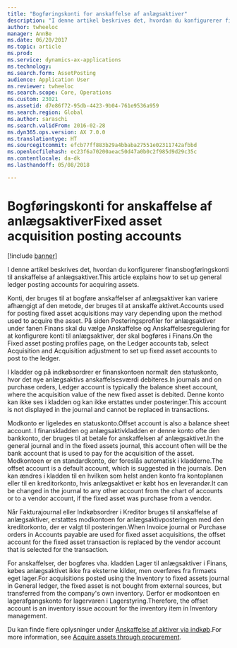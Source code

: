 ```yaml
---
title: "Bogføringskonti for anskaffelse af anlægsaktiver"
description: "I denne artikel beskrives det, hvordan du konfigurerer finansbogføringskonti til anskaffelse af anlægsaktiver."
author: twheeloc
manager: AnnBe
ms.date: 06/20/2017
ms.topic: article
ms.prod: 
ms.service: dynamics-ax-applications
ms.technology: 
ms.search.form: AssetPosting
audience: Application User
ms.reviewer: twheeloc
ms.search.scope: Core, Operations
ms.custom: 23021
ms.assetid: d7e86f72-95db-4423-9b04-761e9536a959
ms.search.region: Global
ms.author: saraschi
ms.search.validFrom: 2016-02-28
ms.dyn365.ops.version: AX 7.0.0
ms.translationtype: HT
ms.sourcegitcommit: efcb77ff883b29a4bbaba27551e02311742afbbd
ms.openlocfilehash: ec23f6a70200aeac50d47a0b0c2f985d9d29c35c
ms.contentlocale: da-dk
ms.lasthandoff: 05/08/2018

---
```


# <a name="fixed-asset-acquisition-posting-accounts"></a><span data-ttu-id="7b54b-103">Bogføringskonti for anskaffelse af anlægsaktiver</span><span class="sxs-lookup"><span data-stu-id="7b54b-103">Fixed asset acquisition posting accounts</span></span>

[!include [banner](../includes/banner.md)]

<span data-ttu-id="7b54b-104">I denne artikel beskrives det, hvordan du konfigurerer finansbogføringskonti til anskaffelse af anlægsaktiver.</span><span class="sxs-lookup"><span data-stu-id="7b54b-104">This article explains how to set up general ledger posting accounts for acquiring assets.</span></span>

<span data-ttu-id="7b54b-105">Konti, der bruges til at bogføre anskaffelser af anlægsaktiver kan variere afhængigt af den metode, der bruges til at anskaffe aktivet.</span><span class="sxs-lookup"><span data-stu-id="7b54b-105">Accounts used for posting fixed asset acquisitions may vary depending upon the method used to acquire the asset.</span></span> <span data-ttu-id="7b54b-106">På siden Posteringsprofiler for anlægsaktiver under fanen Finans skal du vælge Anskaffelse og Anskaffelsesregulering for at konfigurere konti til anlægsaktiver, der skal bogføres i Finans.</span><span class="sxs-lookup"><span data-stu-id="7b54b-106">On the Fixed asset posting profiles page, on the Ledger accounts tab, select Acquisition and Acquisition adjustment to set up fixed asset accounts to post to the ledger.</span></span> 

<span data-ttu-id="7b54b-107">I kladder og på indkøbsordrer er finanskontoen normalt den statuskonto, hvor det nye anlægsaktivs anskaffelsesværdi debiteres.</span><span class="sxs-lookup"><span data-stu-id="7b54b-107">In journals and on purchase orders, Ledger account is typically the balance sheet account, where the acquisition value of the new fixed asset is debited.</span></span> <span data-ttu-id="7b54b-108">Denne konto kan ikke ses i kladden og kan ikke erstattes under posteringer.</span><span class="sxs-lookup"><span data-stu-id="7b54b-108">This account is not displayed in the journal and cannot be replaced in transactions.</span></span> 

<span data-ttu-id="7b54b-109">Modkonto er ligeledes en statuskonto.</span><span class="sxs-lookup"><span data-stu-id="7b54b-109">Offset account is also a balance sheet account.</span></span> <span data-ttu-id="7b54b-110">I finanskladden og anlægsaktivkladden er denne konto ofte den bankkonto, der bruges til at betale for anskaffelsen af anlægsaktivet.</span><span class="sxs-lookup"><span data-stu-id="7b54b-110">In the general journal and in the fixed assets journal, this account often will be the bank account that is used to pay for the acquisition of the asset.</span></span> <span data-ttu-id="7b54b-111">Modkontoen er en standardkonto, der foreslås automatisk i kladderne.</span><span class="sxs-lookup"><span data-stu-id="7b54b-111">The offset account is a default account, which is suggested in the journals.</span></span> <span data-ttu-id="7b54b-112">Den kan ændres i kladden til en hvilken som helst anden konto fra kontoplanen eller til en kreditorkonto, hvis anlægsaktivet er købt hos en leverandør.</span><span class="sxs-lookup"><span data-stu-id="7b54b-112">It can be changed in the journal to any other account from the chart of accounts or to a vendor account, if the fixed asset was purchase from a vendor.</span></span> 

<span data-ttu-id="7b54b-113">Når Fakturajournal eller Indkøbsordrer i Kreditor bruges til anskaffelse af anlægsaktiver, erstattes modkontoen for anlægsaktivposteringen med den kreditorkonto, der er valgt til posteringen.</span><span class="sxs-lookup"><span data-stu-id="7b54b-113">When Invoice journal or Purchase orders in Accounts payable are used for fixed asset acquisitions, the offset account for the fixed asset transaction is replaced by the vendor account that is selected for the transaction.</span></span>

<span data-ttu-id="7b54b-114">For anskaffelser, der bogføres vha. kladden Lager til anlægsaktiver i Finans, købes anlægsaktivet ikke fra eksterne kilder, men overføres fra firmaets eget lager.</span><span class="sxs-lookup"><span data-stu-id="7b54b-114">For acquisitions posted using the Inventory to fixed assets journal in General ledger, the fixed asset is not bought from external sources, but transferred from the company's own inventory.</span></span> <span data-ttu-id="7b54b-115">Derfor er modkontoen en lagerafgangskonto for lagervaren i Lagerstyring.</span><span class="sxs-lookup"><span data-stu-id="7b54b-115">Therefore, the offset account is an inventory issue account for the inventory item in Inventory management.</span></span>

<span data-ttu-id="7b54b-116">Du kan finde flere oplysninger under [Anskaffelse af aktiver via indkøb](acquire-assets-procurement.md).</span><span class="sxs-lookup"><span data-stu-id="7b54b-116">For more information, see [Acquire assets through procurement](acquire-assets-procurement.md).</span></span>




